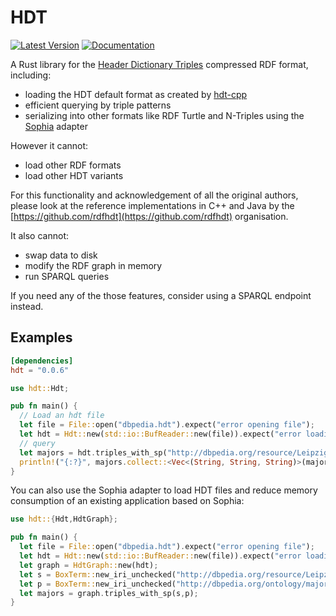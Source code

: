# HDT

[![Latest Version](https://img.shields.io/crates/v/hdt.svg)](https://crates.io/crates/hdt)
[![Documentation](https://docs.rs/hdt/badge.svg)](https://docs.rs/hdt/)

A Rust library for the [Header Dictionary Triples](https://www.rdfhdt.org/) compressed RDF format, including:

* loading the HDT default format as created by [hdt-cpp](https://github.com/rdfhdt/hdt-cpp)
* efficient querying by triple patterns
* serializing into other formats like RDF Turtle and N-Triples using the [Sophia](https://crates.io/crates/sophia) adapter

However it cannot:

* load other RDF formats
* load other HDT variants 

For this functionality and acknowledgement of all the original authors, please look at the reference implementations in C++ and Java by the [https://github.com/rdfhdt](https://github.com/rdfhdt) organisation.

It also cannot:

* swap data to disk
* modify the RDF graph in memory
* run SPARQL queries

If you need any of the those features, consider using a SPARQL endpoint instead.

## Examples

```toml
[dependencies]
hdt = "0.0.6"
```

```rust
use hdt::Hdt;

pub fn main() {
  // Load an hdt file
  let file = File::open("dbpedia.hdt").expect("error opening file");
  let hdt = Hdt::new(std::io::BufReader::new(file)).expect("error loading HDT");
  // query
  let majors = hdt.triples_with_sp("http://dbpedia.org/resource/Leipzig", "http://dbpedia.org/ontology/major");
  println!("{:?}", majors.collect::<Vec<(String, String, String)>(majors));
}
```

You can also use the Sophia adapter to load HDT files and reduce memory consumption of an existing application based on Sophia:

```rust
use hdt::{Hdt,HdtGraph};

pub fn main() {
  let file = File::open("dbpedia.hdt").expect("error opening file");
  let hdt = Hdt::new(std::io::BufReader::new(file)).expect("error loading HDT");
  let graph = HdtGraph::new(hdt);
  let s = BoxTerm::new_iri_unchecked("http://dbpedia.org/resource/Leipzig");
  let p = BoxTerm::new_iri_unchecked("http://dbpedia.org/ontology/major");
  let majors = graph.triples_with_sp(s,p);
}
```
